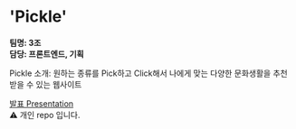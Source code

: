 # 'Pickle'
<b>팀명: 3조</b> <br/>
<b>담당: 프론트엔드, 기획 </b> <br/>

<p>Pickle 소개: 원하는 종류를 Pick하고 Click해서 나에게 맞는 다양한 문화생활을 추천받을 수 있는 웹사이트 </p>
<a href='https://github.com/user-attachments/files/17692350/-._.1.-.pdf'>발표 Presentation</a> </br>
⚠️ 개인 repo 입니다. 
